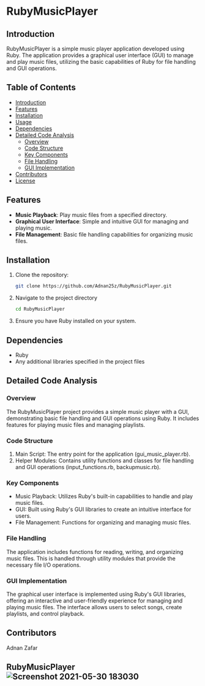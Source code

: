 # RubyMusicPlayer

## Introduction
RubyMusicPlayer is a simple music player application developed using Ruby. The application provides a graphical user interface (GUI) to manage and play music files, utilizing the basic capabilities of Ruby for file handling and GUI operations.

## Table of Contents
- [Introduction](#introduction)
- [Features](#features)
- [Installation](#installation)
- [Usage](#usage)
- [Dependencies](#dependencies)
- [Detailed Code Analysis](#detailed-code-analysis)
  - [Overview](#overview)
  - [Code Structure](#code-structure)
  - [Key Components](#key-components)
  - [File Handling](#file-handling)
  - [GUI Implementation](#gui-implementation)
- [Contributors](#contributors)
- [License](#license)

## Features
- **Music Playback**: Play music files from a specified directory.
- **Graphical User Interface**: Simple and intuitive GUI for managing and playing music.
- **File Management**: Basic file handling capabilities for organizing music files.

## Installation
1. Clone the repository:
   ```bash
   git clone https://github.com/Adnan25z/RubyMusicPlayer.git
2. Navigate to the project directory
   ```bash
   cd RubyMusicPlayer
3. Ensure you have Ruby installed on your system.

## Dependencies
- Ruby
- Any additional libraries specified in the project files

## Detailed Code Analysis
### Overview
The RubyMusicPlayer project provides a simple music player with a GUI, demonstrating basic file handling and GUI operations using Ruby. It includes features for playing music files and managing playlists.

### Code Structure
1. Main Script: The entry point for the application (gui_music_player.rb).
2. Helper Modules: Contains utility functions and classes for file handling and GUI operations (input_functions.rb, backupmusic.rb).

### Key Components
- Music Playback: Utilizes Ruby's built-in capabilities to handle and play music files.
- GUI: Built using Ruby's GUI libraries to create an intuitive interface for users.
- File Management: Functions for organizing and managing music files.

### File Handling
The application includes functions for reading, writing, and organizing music files. This is handled through utility modules that provide the necessary file I/O operations.

### GUI Implementation
The graphical user interface is implemented using Ruby's GUI libraries, offering an interactive and user-friendly experience for managing and playing music files. The interface allows users to select songs, create playlists, and control playback.

## Contributors
Adnan Zafar

## RubyMusicPlayer![Screenshot 2021-05-30 183030](https://user-images.githubusercontent.com/100885766/179673121-34dec545-b965-43b9-8d4a-ee9de5800a5b.png)
